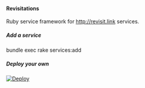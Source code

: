 #### Revisitations

Ruby service framework for http://revisit.link services.


##### Add a service

bundle exec rake services:add

##### Deploy your own

[![Deploy](https://www.herokucdn.com/deploy/button.png)](https://heroku.com/deploy)
